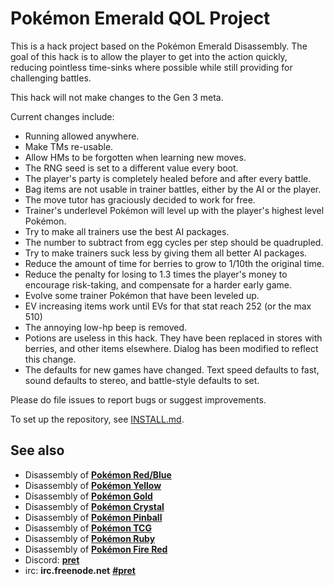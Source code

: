 # Pokémon Emerald QOL Project

This is a hack project based on the Pokémon Emerald Disassembly. The
goal of this hack is to allow the player to get into the action quickly,
reducing pointless time-sinks where possible while still providing for
challenging battles.

This hack will not make changes to the Gen 3 meta.

Current changes include:

* Running allowed anywhere.
* Make TMs re-usable.
* Allow HMs to be forgotten when learning new moves.
* The RNG seed is set to a different value every boot.
* The player's party is completely healed before and after every battle.
* Bag items are not usable in trainer battles, either by the AI or the player.
* The move tutor has graciously decided to work for free.
* Trainer's underlevel Pokémon will level up with the player's highest level Pokémon.
* Try to make all trainers use the best AI packages.
* The number to subtract from egg cycles per step should be quadrupled.
* Try to make trainers suck less by giving them all better AI packages.
* Reduce the amount of time for berries to grow to 1/10th the original time.
* Reduce the penalty for losing to 1.3 times the player's money to encourage risk-taking, and compensate for a harder early game.
* Evolve some trainer Pokémon that have been leveled up.
* EV increasing items work until EVs for that stat reach 252 (or the max 510)
* The annoying low-hp beep is removed.
* Potions are useless in this hack. They have been replaced in stores with berries, and other items elsewhere. Dialog has been modified to reflect this change.
* The defaults for new games have changed. Text speed defaults to fast, sound defaults to stereo, and battle-style defaults to set.

Please do file issues to report bugs or suggest improvements.

To set up the repository, see [INSTALL.md](INSTALL.md).


## See also

* Disassembly of [**Pokémon Red/Blue**][pokered]
* Disassembly of [**Pokémon Yellow**][pokeyellow]
* Disassembly of [**Pokémon Gold**][pokegold]
* Disassembly of [**Pokémon Crystal**][pokecrystal]
* Disassembly of [**Pokémon Pinball**][pokepinball]
* Disassembly of [**Pokémon TCG**][poketcg]
* Disassembly of [**Pokémon Ruby**][pokeruby]
* Disassembly of [**Pokémon Fire Red**][pokefirered]
* Discord: [**pret**][Discord]
* irc: **irc.freenode.net** [**#pret**][irc]

[pokered]: https://github.com/pret/pokered
[pokeyellow]: https://github.com/pret/pokeyellow
[pokegold]: https://github.com/pret/pokegold
[pokecrystal]: https://github.com/pret/pokecrystal
[pokepinball]: https://github.com/pret/pokepinball
[poketcg]: https://github.com/pret/poketcg
[pokeruby]: https://github.com/pret/pokeruby
[pokefirered]: https://github.com/pret/pokefirered
[Discord]: https://discord.gg/cJxDDVP
[irc]: https://kiwiirc.com/client/irc.freenode.net/?#pret
[travis]: https://travis-ci.org/pret/pokeemerald
[travis-badge]: https://travis-ci.org/pret/pokeemerald.svg?branch=master
